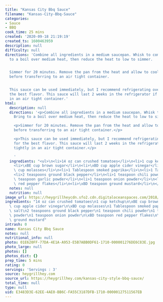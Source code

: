 ```yaml
---
title: "Kansas City Bbq Sauce"
filename: "Kansas-City-Bbq-Sauce"
categories:
- Sauce
- BBQ
cook_time: 25 mins
created: '2020-09-18 21:19:19'
created_ts: 1600463959
description: null
difficulty: null
directions: 'Combine all ingredients in a medium saucepan. Whisk to combine. Bring
  to a boil over medium heat, then reduce the heat to low to simmer.


  Simmer for 20 minutes. Remove the pan from the heat and allow to cool completely
  before transferring to an air tight container.


  This sauce can be used immediately, but I recommend refrigerating overnight for
  the best flavor. This sauce will last 2 weeks in the refrigerator if sealed tightly
  in an air tight container.'
html:
  description: null
  directions: '<p>Combine all ingredients in a medium saucepan. Whisk to combine.
    Bring to a boil over medium heat, then reduce the heat to low to simmer.</p>

    <p>Simmer for 20 minutes. Remove the pan from the heat and allow to cool completely
    before transferring to an air tight container.</p>

    <p>This sauce can be used immediately, but I recommend refrigerating overnight
    for the best flavor. This sauce will last 2 weeks in the refrigerator if sealed
    tightly in an air tight container.</p>

    '
  ingredients: "<ul>\n<li>14 oz can crushed tomatoes</li>\n<li>1 cup ketchup</li>\n\
    <li>\xBE cup brown sugar</li>\n<li>\xBD cup apple cider vinegar</li>\n<li>\xBD\
    \ cup molasses</li>\n<li>1 Tablespoon smoked paprika</li>\n<li>1 Tablespoon salt</li>\n\
    <li>2 teaspoons ground black pepper</li>\n<li>1 teaspoon chili powder</li>\n<li>1\
    \ teaspoon garlic powder</li>\n<li>1 teaspoon onion powder</li>\n<li>\xBD teaspoon\
    \ red pepper flakes</li>\n<li>\xBD teaspoon ground mustard</li>\n</ul>\n"
  notes: null
  nutrition: null
image_url: https://heygrillheycdn.sfo2.cdn.digitaloceanspaces.com/2018/01/smoked-5.jpg
ingredients: "14 oz can crushed tomatoes\n1 cup ketchup\n\xBE cup brown sugar\n\xBD\
  \ cup apple cider vinegar\n\xBD cup molasses\n1 Tablespoon smoked paprika\n1 Tablespoon\
  \ salt\n2 teaspoons ground black pepper\n1 teaspoon chili powder\n1 teaspoon garlic\
  \ powder\n1 teaspoon onion powder\n\xBD teaspoon red pepper flakes\n\xBD teaspoon\
  \ ground mustard"
intrash: 0
name: Kansas City Bbq Sauce
notes: null
nutritional_info: null
photo: 01E620FF-77DA-4E1A-A953-E5B7ABB0DF61-1710-000001276DE6C83E.jpg
photo_large: null
photos: []
photos_dict: {}
prep_time: 5 mins
rating: 0
servings: 'Servings : 3'
source: heygrillhey.com
source_url: https://heygrillhey.com/kansas-city-style-bbq-sauce/
total_time: null
type: null
uid: E3483D3E-62EE-4AE0-BB6C-FA55C3187DFB-1710-00000127511567EB
---
```


